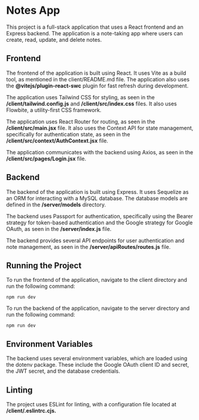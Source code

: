 
# Notes App

This project is a full-stack application that uses a React frontend and an Express backend. The application is a note-taking app where users can create, read, update, and delete notes.

## Frontend

The frontend of the application is built using React. It uses Vite as a build tool, as mentioned in the client/README.md file. The application also uses the **@vitejs/plugin-react-swc** plugin for fast refresh during development.

The application uses Tailwind CSS for styling, as seen in the **/client/tailwind.config.js** and **/client/src/index.css** files. It also uses Flowbite, a utility-first CSS framework.

The application uses React Router for routing, as seen in the **/client/src/main.jsx** file. It also uses the Context API for state management, specifically for authentication state, as seen in the **/client/src/context/AuthContext.jsx** file.

The application communicates with the backend using Axios, as seen in the **/client/src/pages/Login.jsx** file.

## Backend

The backend of the application is built using Express. It uses Sequelize as an ORM for interacting with a MySQL database. The database models are defined in the **/server/models** directory.

The backend uses Passport for authentication, specifically using the Bearer strategy for token-based authentication and the Google strategy for Google OAuth, as seen in the **/server/index.js** file.

The backend provides several API endpoints for user authentication and note management, as seen in the **/server/apiRoutes/routes.js** file.

## Running the Project

To run the frontend of the application, navigate to the client directory and run the following command:

``npm run dev``

To run the backend of the application, navigate to the server directory and run the following command:

``npm run dev``

## Environment Variables

The backend uses several environment variables, which are loaded using the dotenv package. These include the Google OAuth client ID and secret, the JWT secret, and the database credentials.

## Linting

The project uses ESLint for linting, with a configuration file located at **/client/.eslintrc.cjs.**